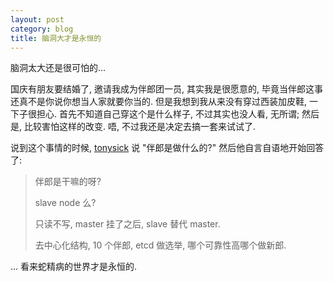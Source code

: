 ```yaml
---
layout: post
category: blog
title: 脑洞大才是永恒的
---
```


脑洞太大还是很可怕的...

国庆有朋友要结婚了, 邀请我成为伴郎团一员, 其实我是很愿意的, 毕竟当伴郎这事还真不是你说你想当人家就要你当的. 但是我想到我从来没有穿过西装加皮鞋, 一下子很担心. 首先不知道自己穿这个是什么样子, 不过其实也没人看, 无所谓; 然后是, 比较害怕这样的改变. 唔, 不过我还是决定去搞一套来试试了.

说到这个事情的时候, [tonysick](http://www.douban.com/people/tonyseek) 说 "伴郎是做什么的?" 然后他自言自语地开始回答了:

>伴郎是干嘛的呀?
>
>slave node 么?
>
>只读不写, master 挂了之后, slave 替代 master.
>
>去中心化结构, 10 个伴郎, etcd 做选举, 哪个可靠性高哪个做新郎.

... 看来蛇精病的世界才是永恒的.
